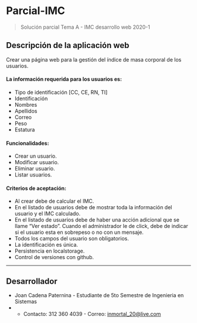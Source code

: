 # Parcial-IMC

> Solución parcial Tema A - IMC desarrollo web 2020-1

## Descripción de la aplicación web

Crear una página web para la gestión del índice de masa corporal de los usuarios.

#### La información requerida para los usuarios es:
- Tipo de identificación [CC, CE, RN, TI]
- Identificación
- Nombres
- Apellidos
- Correo
- Peso
- Estatura
#### Funcionalidades:
- Crear un usuario.
- Modificar usuario.
- Eliminar usuario.
- Listar usuarios.
#### Criterios de aceptación:
- Al crear debe de calcular el IMC.
- En el listado de usuarios debe de mostrar toda la información del usuario y el IMC
calculado.
- En el listado de usuarios debe de haber una acción adicional que se llame “Ver estado”.
Cuando el administrador le de click, debe de indicar si el usuario esta en sobrepeso o no
con un mensaje.
- Todos los campos del usuario son obligatorios.
- La identificación es única.
- Persistencia en localstorage.
- Control de versiones con github.

---

## Desarrollador

- Joan Cadena Paternina - Estudiante de 5to Semestre de Ingenieria en Sistemas
- + Contacto: 312 360 4039 - Correo: inmortal_20@live.com